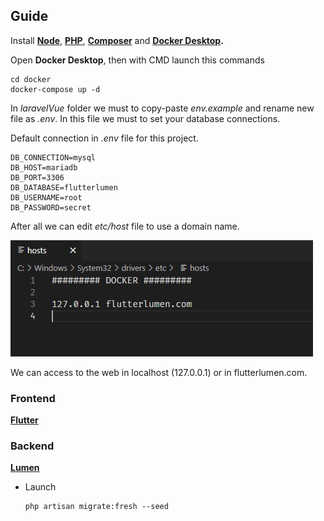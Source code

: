 ## Guide

Install **[Node](https://nodejs.org/es/)**, **[PHP](https://www.php.net/downloads)**, **[Composer](https://getcomposer.org/)** and **[Docker Desktop](https://docker.com/products/docker-desktop/).**

Open **Docker Desktop**, then with CMD launch this commands

    cd docker
    docker-compose up -d

In *laravelVue* folder we must to copy-paste *env.example* and rename new file as *.env*. In this file we must to set your database connections.

Default connection in *.env* file for this project.

    DB_CONNECTION=mysql
    DB_HOST=mariadb
    DB_PORT=3306
    DB_DATABASE=flutterlumen
    DB_USERNAME=root
    DB_PASSWORD=secret

After all we can edit *etc/host* file to use a domain name.

![Host](resources/host.jpg)

We can access to the web in localhost (127.0.0.1) or in flutterlumen.com.

### Frontend

**[Flutter]()**

### Backend

**[Lumen]()**

- Launch

      php artisan migrate:fresh --seed